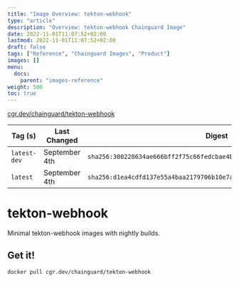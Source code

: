 ```yaml
---
title: "Image Overview: tekton-webhook"
type: "article"
description: "Overview: tekton-webhook Chainguard Image"
date: 2022-11-01T11:07:52+02:00
lastmod: 2022-11-01T11:07:52+02:00
draft: false
tags: ["Reference", "Chainguard Images", "Product"]
images: []
menu:
  docs:
    parent: "images-reference"
weight: 500
toc: true
---
```


[cgr.dev/chainguard/tekton-webhook](https://github.com/chainguard-images/images/tree/main/images/tekton-webhook)

| Tag (s)       | Last Changed  | Digest                                                                    |
|---------------|---------------|---------------------------------------------------------------------------|
|  `latest-dev` | September 4th | `sha256:300228634ae666bff2f75c66fedcbae4ba25198de9957ad1df4a2369cc793d79` |
|  `latest`     | September 4th | `sha256:d1ea4cdfd137e55a4baa2179706b10e7a149e2c05599fad0e297ea50fee80e34` |

# tekton-webhook

Minimal tekton-webhook images with nightly builds.

## Get it!

```shell
docker pull cgr.dev/chainguard/tekton-webhook
```
